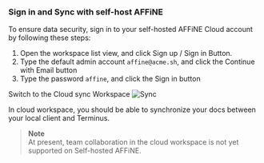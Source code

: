 ### Sign in and Sync with self-host AFFiNE

To ensure data security, sign in to your self-hosted AFFiNE Cloud account by following these steps:
1. Open the workspace list view, and click Sign up / Sign in Button.
2. Type the default admin account `affine@acme.sh`, and click the Continue with Email button
3. Type the password `affine`, and click the Sign in button

Switch to the Cloud sync Workspace
   ![Sync](https://app.affine.pro/api/workspaces/055f9c4b-497a-43ec-a1c9-29d5baf184b9/blobs/BhLmxdhVsMGrV211k6DA9mwyZSO3z8HTnLx_fVoBIEw=)

In cloud workspace, you should be able to synchronize your docs between your local client and Terminus.

> **Note**<br>
> At present, team collaboration in the cloud workspace is not yet supported on Self-hosted AFFiNE.